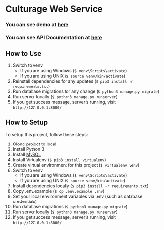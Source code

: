 # Culturage Web Service
### You can see demo at [here](http://18.220.108.135)
### You can see API Documentation at [here](https://app.swaggerhub.com/apis/enescakir/culturage/1.0.0)

## How to Use
1. Switch to venv
    * If you are using Windows (`$ venv\Scripts\activate`)
    * If you are using UNIX (`$ source venv/bin/activate`)
2. Reinstall dependencies for any updates (`$ pip3 install -r requirements.txt`)
3. Run database migrations for any change (`$ python3 manage.py migrate`)
4. Run server locally (`$ python3 manage.py runserver`)
5. If you get success message, server’s running, visit `http://127.0.0.1:8000/`

## How to Setup
To setup this project, follow these steps:
1. Clone project to local.
2. Install Python 3
3. Install [MySQL](https://dev.mysql.com/doc/refman/5.7/en/installing.html)
4. Install Virtualenv (`$ pip3 install virtualenv`)
5. Create virtual environment for this project (`$ virtualenv venv`)
6. Switch to venv
    * If you are using Windows (`$ venv\Scripts\activate`)
    * If you are using UNIX (`$ source venv/bin/activate`)
7. Install dependencies locally (`$ pip3 install -r requirements.txt`)
8. Copy .env.example (`$ cp .env.example .env`)
9. Set your local environment variables via .env (such as database credentials)
10. Run database migrations (`$ python3 manage.py migrate`)
11. Run server locally (`$ python3 manage.py runserver`)
12. If you get success message, server’s running, visit `http://127.0.0.1:8000/`
